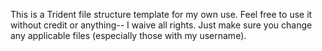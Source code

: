 This is a Trident file structure template for my own use. Feel free to use it without credit or anything-- I waive all rights. Just make sure you change any applicable files (especially those with my username).